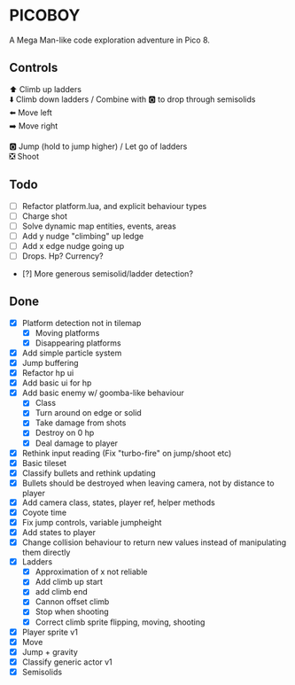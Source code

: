 # PICOBOY

A Mega Man-like code exploration adventure in Pico 8.

## Controls

⬆️ Climb up ladders  
⬇️ Climb down ladders / Combine with 🅾️ to drop through semisolids  
⬅️ Move left  
➡️ Move right

🅾️ Jump (hold to jump higher) / Let go of ladders  
❎ Shoot

## Todo

- [ ] Refactor platform.lua, and explicit behaviour types
- [ ] Charge shot
- [ ] Solve dynamic map entities, events, areas
- [ ] Add y nudge "climbing" up ledge
- [ ] Add x edge nudge going up
- [ ] Drops. Hp? Currency?
- [?] More generous semisolid/ladder detection?

## Done

- [x] Platform detection not in tilemap
  - [x] Moving platforms
  - [x] Disappearing platforms
- [x] Add simple particle system
- [x] Jump buffering
- [x] Refactor hp ui
- [x] Add basic ui for hp
- [x] Add basic enemy w/ goomba-like behaviour
  - [x] Class
  - [x] Turn around on edge or solid
  - [x] Take damage from shots
  - [x] Destroy on 0 hp
  - [x] Deal damage to player
- [x] Rethink input reading (Fix "turbo-fire" on jump/shoot etc)
- [x] Basic tileset
- [x] Classify bullets and rethink updating
- [x] Bullets should be destroyed when leaving camera, not by distance to player
- [x] Add camera class, states, player ref, helper methods
- [x] Coyote time
- [x] Fix jump controls, variable jumpheight
- [x] Add states to player
- [x] Change collision behaviour to return new values instead of manipulating them directly
- [x] Ladders
  - [x] Approximation of x not reliable
  - [x] Add climb up start
  - [x] add climb end
  - [x] Cannon offset climb
  - [x] Stop when shooting
  - [x] Correct climb sprite flipping, moving, shooting
- [x] Player sprite v1
- [x] Move
- [x] Jump + gravity
- [x] Classify generic actor v1
- [x] Semisolids

